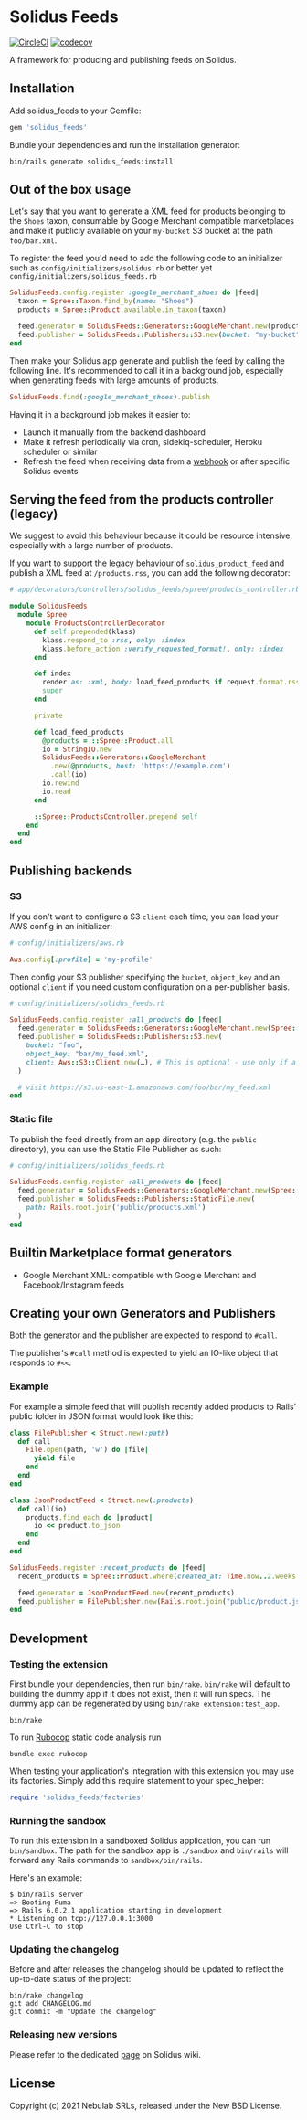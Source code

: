 # Solidus Feeds

[![CircleCI](https://circleci.com/gh/solidusio-contrib/solidus_feeds.svg?style=shield)](https://circleci.com/gh/solidusio-contrib/solidus_feeds)
[![codecov](https://codecov.io/gh/solidusio-contrib/solidus_feeds/branch/master/graph/badge.svg)](https://codecov.io/gh/solidusio-contrib/solidus_feeds)

<!-- Explain what your extension does. -->
A framework for producing and publishing feeds on Solidus.

## Installation

Add solidus_feeds to your Gemfile:

```ruby
gem 'solidus_feeds'
```

Bundle your dependencies and run the installation generator:

```shell
bin/rails generate solidus_feeds:install
```

## Out of the box usage

<!-- Explain how to use your extension once it's been installed. -->

Let's say that you want to generate a XML feed for products belonging to the `Shoes` taxon,
consumable by Google Merchant compatible marketplaces  and make it publicly available on your
`my-bucket` S3 bucket at the path `foo/bar.xml`.

To register the feed you'd need to add the following code to an initializer such as
`config/initializers/solidus.rb` or better yet `config/initializers/solidus_feeds.rb`

```ruby
SolidusFeeds.config.register :google_merchant_shoes do |feed|
  taxon = Spree::Taxon.find_by(name: "Shoes")
  products = Spree::Product.available.in_taxon(taxon)

  feed.generator = SolidusFeeds::Generators::GoogleMerchant.new(products)
  feed.publisher = SolidusFeeds::Publishers::S3.new(bucket: "my-bucket", object_key: "foo/bar.xml")
end
```

Then make your Solidus app generate and publish the feed by calling the following line. It's
recommended to call it in a background job, especially when generating feeds with large amounts of
products.

```ruby
SolidusFeeds.find(:google_merchant_shoes).publish
```

Having it in a background job makes it easier to:

- Launch it manually from the backend dashboard
- Make it refresh periodically via cron, sidekiq-scheduler, Heroku scheduler or similar
- Refresh the feed when receiving data from a [webhook](https://github.com/solidusio-contrib/solidus_webhooks)
  or after specific Solidus events

## Serving the feed from the products controller (legacy)

We suggest to avoid this behaviour because it could be resource intensive, especially with a large
number of products.

If you want to support the legacy behaviour of [`solidus_product_feed`](https://github.com/solidusio-contrib/solidus_product_feed)
and publish a XML feed at `/products.rss`, you can add the following decorator:

```ruby
# app/decorators/controllers/solidus_feeds/spree/products_controller.rb

module SolidusFeeds
  module Spree
    module ProductsControllerDecorator
      def self.prepended(klass)
        klass.respond_to :rss, only: :index
        klass.before_action :verify_requested_format!, only: :index
      end

      def index
        render as: :xml, body: load_feed_products if request.format.rss?
        super
      end

      private

      def load_feed_products
        @products = ::Spree::Product.all
        io = StringIO.new
        SolidusFeeds::Generators::GoogleMerchant
          .new(@products, host: 'https://example.com')
          .call(io)
        io.rewind
        io.read
      end

      ::Spree::ProductsController.prepend self
    end
  end
end
```

## Publishing backends

### S3

If you don't want to configure a S3 `client` each time, you can load your AWS config in an
initializer:

```ruby
# config/initializers/aws.rb

Aws.config[:profile] = 'my-profile'
```

Then config your S3 publisher specifying the `bucket`, `object_key` and an optional `client` if you
need custom configuration on a per-publisher basis.

```ruby
# config/initializers/solidus_feeds.rb

SolidusFeeds.config.register :all_products do |feed|
  feed.generator = SolidusFeeds::Generators::GoogleMerchant.new(Spree::Product.all)
  feed.publisher = SolidusFeeds::Publishers::S3.new(
    bucket: "foo",
    object_key: "bar/my_feed.xml",
    client: Aws::S3::Client.new(…), # This is optional - use only if a custom config is needed
  )

  # visit https://s3.us-east-1.amazonaws.com/foo/bar/my_feed.xml
end
```

### Static file

To publish the feed directly from an app directory (e.g. the `public` directory), you can use the
Static File Publisher as such:

```ruby
# config/initializers/solidus_feeds.rb

SolidusFeeds.config.register :all_products do |feed|
  feed.generator = SolidusFeeds::Generators::GoogleMerchant.new(Spree::Product.all)
  feed.publisher = SolidusFeeds::Publishers::StaticFile.new(
    path: Rails.root.join('public/products.xml')
  )
end
```

## Builtin Marketplace format generators

- Google Merchant XML: compatible with Google Merchant and Facebook/Instagram feeds

## Creating your own Generators and Publishers

Both the generator and the publisher are expected to respond to `#call`.

The publisher's `#call` method is expected to yield an IO-like object that responds to `#<<`.

### Example

For example a simple feed that will publish recently added products to Rails' public folder in JSON
format would look like this:

```ruby
class FilePublisher < Struct.new(:path)
  def call
    File.open(path, 'w') do |file|
      yield file
    end
  end
end

class JsonProductFeed < Struct.new(:products)
  def call(io)
    products.find_each do |product|
      io << product.to_json
    end
  end
end

SolidusFeeds.register :recent_products do |feed|
  recent_products = Spree::Product.where(created_at: Time.now..2.weeks.ago)

  feed.generator = JsonProductFeed.new(recent_products)
  feed.publisher = FilePublisher.new(Rails.root.join("public/product.json")
end
```

## Development

### Testing the extension

First bundle your dependencies, then run `bin/rake`. `bin/rake` will default to building the dummy
app if it does not exist, then it will run specs. The dummy app can be regenerated by using
`bin/rake extension:test_app`.

```shell
bin/rake
```

To run [Rubocop](https://github.com/bbatsov/rubocop) static code analysis run

```shell
bundle exec rubocop
```

When testing your application's integration with this extension you may use its factories.
Simply add this require statement to your spec_helper:

```ruby
require 'solidus_feeds/factories'
```

### Running the sandbox

To run this extension in a sandboxed Solidus application, you can run `bin/sandbox`. The path for
the sandbox app is `./sandbox` and `bin/rails` will forward any Rails commands to
`sandbox/bin/rails`.

Here's an example:

```
$ bin/rails server
=> Booting Puma
=> Rails 6.0.2.1 application starting in development
* Listening on tcp://127.0.0.1:3000
Use Ctrl-C to stop
```

### Updating the changelog

Before and after releases the changelog should be updated to reflect the up-to-date status of
the project:

```shell
bin/rake changelog
git add CHANGELOG.md
git commit -m "Update the changelog"
```

### Releasing new versions

Please refer to the dedicated [page](https://github.com/solidusio/solidus/wiki/How-to-release-extensions) on Solidus wiki.

## License

Copyright (c) 2021 Nebulab SRLs, released under the New BSD License.
